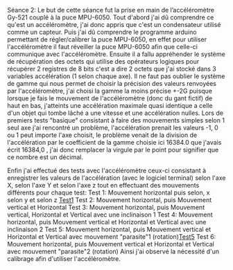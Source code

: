 Séance 2:
Le but de cette séance fut la prise en main de l’accéléromètre Gy-521 couplé à la puce MPU-6050.
Tout d'abord j'ai dû comprendre ce qu'est un accéléromètre, j'ai donc appris que c'est un condensateur utilisé comme un capteur.
Puis j'ai dû comprendre le programme arduino permettant de régler/calibrer la puce MPU-6050, en effet pour utiliser l'accéléromètre il faut 
réveiller la puce MPU-6050 afin que celle-ci communique avec l'accéléromètre.
Ensuite il a fallu appréhender le système de récupération des octets qui utilise des opérateurs logiques pour récupérer 2 registres de 8 bits 
c'est a dire 2 octets que j'ai stocké dans 3 variables accélération (1 selon chaque axe).
Il ne faut pas oublier le système de gamme qui nous permet de choisir la précision des valeurs renvoyées par l'accéléromètre, j'ai choisi la gamme la moins précise +-2G puisque lorsque je fais le mouvement de l'accéléromètre (donc du gant fictif) de haut en bas,
j'atteints une accélération maximale quasi identique a celle d'un objet qui tombe lâché a une vitesse et une accélération nulles.
Lors de premiers tests "basique" consistant à faire des mouvements simples selon 1 seul axe j'ai rencontré un problème, l'accélération prenait
les valeurs -1, 0 ou 1 peut importe l'axe choisit, le problème venait de la division de l'accélération par le coefficient de la gamme choisie 
ici 16384.0 que j'avais écrit 16384,0 , j'ai donc remplacer la virgule par le point pour signifier que ce nombre est un décimal.

Enfin j'ai effectué des tests avec l'accéléromètre ceux-ci consistant à enregistrer les valeurs de l'accélération (avec le logiciel terminal)
selon l'axe X, selon l'axe Y et selon l'axe z tout en effectuant des mouvements différents pour chaque test:
Test 1: Mouvement horizontal puis selon, x selon y et selon z [Test1](https://github.com/Axel06c/Gant-Musical-Arduino/blob/master/lib/Images/Test1.png)
Test 2: Mouvement horizontal, puis Mouvement vertical et Horizontal
Test 3: Mouvement horizontal, puis Mouvement vertical, Horizontal et Vertical avec une inclinaison 1
Test 4: Mouvement horizontal, puis Mouvement vertical et Horizontal et Vertical avec une inclinaison 2
Test 5: Mouvement horizontal, puis Mouvement vertical et Horizontal et Vertical avec mouvement "parasite"1 (rotation)[Test5](https://github.com/Axel06c/Gant-Musical-Arduino/blob/master/lib/Images/Test5.png)
Test 6: Mouvement horizontal, puis Mouvement vertical et Horizontal et Vertical avec mouvement "parasite"2 (rotation)
Ainsi j'ai observé la nécessité d'un calibrage afin d'utiliser l'accéléromètre.
